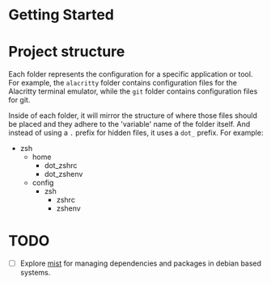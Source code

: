 # Getting Started

# Project structure

Each folder represents the configuration for a specific application or tool.
For example, the `alacritty` folder contains configuration files for the 
Alacritty terminal emulator, while the `git` folder contains configuration files
for git.


Inside of each folder, it will mirror the structure of where those files
should be placed and they adhere to the 'variable' name of the folder itself.
And instead of using a `.` prefix for hidden files, it uses a `dot_` prefix.
For example:

- zsh
  - home
    - dot_zshrc
    - dot_zshenv
  - config
    - zsh
      - zshrc
      - zshenv

# TODO

- [ ] Explore [mist](https://linuxiac.com/mist-mpr-helper-for-debian-and-ubuntu/) for managing dependencies and packages in debian based systems.
